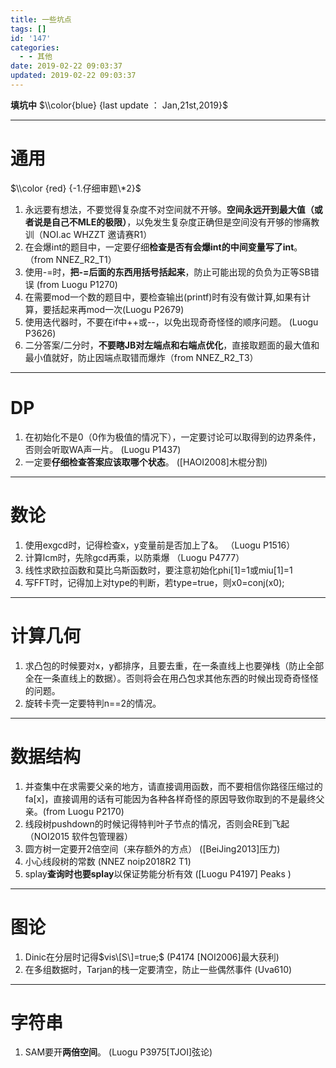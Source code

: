 ```yaml
---
title: 一些坑点
tags: []
id: '147'
categories:
  - - 其他
date: 2019-02-22 09:03:37
updated: 2019-02-22 09:03:37
---
```


**填坑中** $\\color{blue} {last update ： Jan,21st,2019}$

* * *

# 通用

$\\color {red} {-1.仔细审题\*2}$

1.  永远要有想法，不要觉得复杂度不对空间就不开够。**空间永远开到最大值（或者说是自己不MLE的极限）**，以免发生复杂度正确但是空间没有开够的惨痛教训（NOI.ac WHZZT 邀请赛R1）
2.  在会爆int的题目中，一定要仔细**检查是否有会爆int的中间变量写了int**。 （from NNEZ\_R2\_T1）
3.  使用-=时，**把-=后面的东西用括号括起来**，防止可能出现的负负为正等SB错误 (from Luogu P1270)
4.  在需要mod一个数的题目中，要检查输出(printf)时有没有做计算,如果有计算，要括起来再mod一次(Luogu P2679)
5.  使用迭代器时，不要在if中++或--，以免出现奇奇怪怪的顺序问题。 (Luogu P3626)
6.  二分答案/二分时，**不要瞎JB对左端点和右端点优化**，直接取题面的最大值和最小值就好，防止因端点取错而爆炸（from NNEZ\_R2\_T3）

* * *

# DP

1.  在初始化不是0（0作为极值的情况下），一定要讨论可以取得到的边界条件，否则会听取WA声一片。 (Luogu P1437)
2.  一定要**仔细检查答案应该取哪个状态**。 (\[HAOI2008\]木棍分割)

* * *

# 数论

1.  使用exgcd时，记得检查x，y变量前是否加上了&。 （Luogu P1516）
2.  计算lcm时，先除gcd再乘，以防乘爆 （Luogu P4777）
3.  线性求欧拉函数和莫比乌斯函数时，要注意初始化phi\[1\]=1或miu\[1\]=1
4.  写FFT时，记得加上对type的判断，若type=true，则x0=conj(x0);

* * *

# 计算几何

1.  求凸包的时候要对x，y都排序，且要去重，在一条直线上也要弹栈（防止全部全在一条直线上的数据）。否则将会在用凸包求其他东西的时候出现奇奇怪怪的问题。
2.  旋转卡壳一定要特判n==2的情况。

* * *

# 数据结构

1.  并查集中在求需要父亲的地方，请直接调用函数，而不要相信你路径压缩过的fa\[x\]，直接调用的话有可能因为各种各样奇怪的原因导致你取到的不是最终父亲。(from Luogu P2170)
2.  线段树pushdown的时候记得特判叶子节点的情况，否则会RE到飞起 （NOI2015 软件包管理器）
3.  圆方树一定要开2倍空间（来存额外的方点） (\[BeiJing2013\]压力)
4.  小心线段树的常数 (NNEZ noip2018R2 T1)
5.  splay**查询时也要splay**以保证势能分析有效 (\[Luogu P4197\] Peaks )

* * *

# 图论

1.  Dinic在分层时记得$vis\[S\]=true;$ (P4174 \[NOI2006\]最大获利)
2.  在多组数据时，Tarjan的栈一定要清空，防止一些偶然事件 (Uva610)

* * *

# 字符串

1.  SAM要开**两倍空间**。 (Luogu P3975\[TJOI\]弦论)